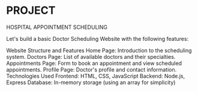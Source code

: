 # PROJECT
HOSPITAL APPOINTMENT SCHEDULING

Let's build a basic Doctor Scheduling Website with the following features:

Website Structure and Features
Home Page: Introduction to the scheduling system.
Doctors Page: List of available doctors and their specialties.
Appointments Page: Form to book an appointment and view scheduled appointments.
Profile Page: Doctor's profile and contact information.
Technologies Used
Frontend: HTML, CSS, JavaScript
Backend: Node.js, Express
Database: In-memory storage (using an array for simplicity)
